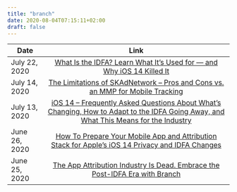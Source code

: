 ```yaml
---
title: "branch"
date: 2020-08-04T07:15:11+02:00
draft: false
---
```



| Date        | Link           |
| ------------- |:-------------:|
| July 22, 2020|[What Is the IDFA? Learn What It’s Used for — and Why iOS 14 Killed It](https://blog.branch.io/what-is-the-idfa-learn-what-its-used-for-and-why-ios-14-killed-it/) |
| July 14, 2020|[The Limitations of SKAdNetwork – Pros and Cons vs. an MMP for Mobile Tracking](https://blog.branch.io/the-limitations-of-skadnetwork-pros-and-cons-vs-an-mmp-for-mobile-tracking/) |
| July 13, 2020|[iOS 14 – Frequently Asked Questions About What’s Changing, How to Adapt to the IDFA Going Away, and What This Means for the Industry](https://blog.branch.io/ios-14-frequently-asked-questions-about-whats-changing-how-to-adapt-to-the-idfa-going-away-and-what-this-means-for-the-industry/) |
| June 26, 2020|[How To Prepare Your Mobile App and Attribution Stack for Apple’s iOS 14 Privacy and IDFA Changes](https://blog.branch.io/how-to-prepare-your-mobile-app-and-attribution-stack-for-apples-ios-14-privacy-and-idfa-changes/) |
| June 25, 2020|[The App Attribution Industry Is Dead. Embrace the Post-IDFA Era with Branch](https://blog.branch.io/the-app-attribution-industry-is-dead-embrace-the-post-idfa-era-with-branch/) |